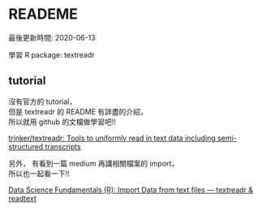 # READEME

最後更新時間: 2020-06-13  

學習 R package: textreadr

## tutorial

沒有官方的 tutorial，  
但是 textreadr 的 README 有詳盡的介紹，  
所以就用 github 的文檔做學習吧!!

[trinker/textreadr: Tools to uniformly read in text data including semi-structured transcripts](https://github.com/trinker/textreadr)

另外， 有看到一篇 medium 再講相關檔案的 import，  
所以也一起看一下!!

[Data Science Fundamentals (R): Import Data from text files — textreadr & readtext](https://medium.com/analytics-vidhya/data-science-fundamentals-r-import-data-from-text-files-textreadr-readtext-c5058c3bd0d6)
